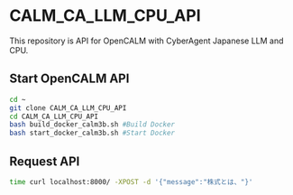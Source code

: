# CALM_CA_LLM_CPU_API
This repository is API for OpenCALM with CyberAgent Japanese LLM and CPU.

## Start OpenCALM API
```bash
cd ~
git clone CALM_CA_LLM_CPU_API
cd CALM_CA_LLM_CPU_API
bash build_docker_calm3b.sh #Build Docker
bash start_docker_calm3b.sh #Start Docker
```

## Request API
```bash
time curl localhost:8000/ -XPOST -d '{"message":"株式とは、"}'
```

